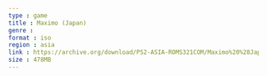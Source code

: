 ```yaml
---
type : game
title : Maximo (Japan)
genre : 
format : iso
region : asia
link : https://archive.org/download/PS2-ASIA-ROMS321COM/Maximo%20%28Japan%29.7z
size : 478MB
---
```

